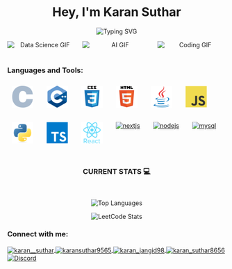 <h1 align="center"> Hey, I'm Karan Suthar</h1> 
<p align="center">
  <img src="https://readme-typing-svg.demolab.com?font=Fira+Code&weight=600&size=28&duration=4000&pause=1000&color=d1ff33&center=true&vCenter=true&width=435&lines=MAKING+DATA+WORK+SMARTER" alt="Typing SVG" />
</p> 

<div align="center">
  <div style="display: flex; justify-content: space-between; gap: 15px;">
    <img align="left" src="https://media2.giphy.com/media/v1.Y2lkPTc5MGI3NjExdzRmNmo5YWtzcDY2dmdqN3Ewa200Y2Y0ZTR5amI5MnRmbTRqNzcyZiZlcD12MV9naWZzX3NlYXJjaCZjdD1n/78XCFBGOlS6keY1Bil/giphy.webp" alt="Data Science GIF" width="220" />
    <img src="https://media0.giphy.com/media/5EOYACH9SWWA45b4Bp/giphy.webp?cid=ecf05e471k26lj45liuyoud7otvhga4zqgaa7wtlr1aj73zn&ep=v1_gifs_search&rid=giphy.webp&ct=g" alt="AI GIF" width="220" />
    <img align="right" src="https://user-images.githubusercontent.com/74038190/212284145-bf2c01a8-c448-4f1a-b911-996024c84606.gif" alt="Coding GIF" width="220" />
  </div>
</div>

<br clear="both">

<h3 align="left">Languages and Tools: </h3>

<div align="left" style="display: flex; flex-wrap: wrap; gap: 30px; padding: 10px;">
  <a href="https://www.cprogramming.com/" target="_blank">
    <img src="https://raw.githubusercontent.com/devicons/devicon/master/icons/c/c-original.svg" alt="c" width="50" height="50"/> 
  </a>
  <a href="https://www.w3schools.com/cpp/" target="_blank">
    <img src="https://raw.githubusercontent.com/devicons/devicon/master/icons/cplusplus/cplusplus-original.svg" alt="cplusplus" width="50" height="50"/> 
  </a>
  <a href="https://www.w3schools.com/css/" target="_blank">
    <img src="https://raw.githubusercontent.com/devicons/devicon/master/icons/css3/css3-original-wordmark.svg" alt="css3" width="50" height="50"/> 
  </a>
  <a href="https://www.w3.org/html/" target="_blank">
    <img src="https://raw.githubusercontent.com/devicons/devicon/master/icons/html5/html5-original-wordmark.svg" alt="html5" width="50" height="50"/> 
  </a>
  <a href="https://www.java.com" target="_blank">
    <img src="https://raw.githubusercontent.com/devicons/devicon/master/icons/java/java-original.svg" alt="java" width="50" height="50"/> 
  </a>
  <a href="https://developer.mozilla.org/en-US/docs/Web/JavaScript" target="_blank">
    <img src="https://raw.githubusercontent.com/devicons/devicon/master/icons/javascript/javascript-original.svg" alt="javascript" width="50" height="50"/> 
  </a>
  <a href="https://www.python.org" target="_blank">
    <img src="https://raw.githubusercontent.com/devicons/devicon/master/icons/python/python-original.svg" alt="python" width="50" height="50"/> 
  </a>
  <a href="https://www.typescriptlang.org/" target="_blank">
    <img src="https://raw.githubusercontent.com/devicons/devicon/master/icons/typescript/typescript-original.svg" alt="typescript" width="50" height="50"/> 
  </a>
  <a href="https://reactjs.org/" target="_blank">
    <img src="https://raw.githubusercontent.com/devicons/devicon/master/icons/react/react-original-wordmark.svg" alt="react" width="50" height="50"/> 
  </a>
  <a href="https://nextjs.org/" target="_blank">
    <img src="https://img.icons8.com/fluent-systems-filled/200/FFFFFF/nextjs.png" alt="nextjs" width="50" height="50"/>
  </a>
  <a href="https://nodejs.org" target="_blank">
    <img src="https://w7.pngwing.com/pngs/788/651/png-transparent-code-development-logo-nodejs-logos-icon-thumbnail.png" alt="nodejs" width="50" height="50"/>
  </a>
  <a href="https://www.mysql.com/" target="_blank">
    <img src="https://www.svgrepo.com/show/303251/mysql-logo.svg" alt="mysql" width="50" height="50"/> 
  </a>
</div>

<br/>
<h3 align="center"> CURRENT STATS 💻</h3>
<br>

<p align="center">
  <img width="350" src="https://github-readme-stats.vercel.app/api/top-langs/?username=KaranJangid8656&layout=compact&theme=react&hide_border=true" alt="Top Languages" />
</p>

<p align="center">
  <img src="https://leetcard.jacoblin.cool/Karan_Suthar8656?theme=dark&font=Baloo%202" alt="LeetCode Stats" />
</p>

<h3 align="left">Connect with me: </h3>
<p align="left">
  <a href="https://twitter.com/karan__suthar" target="blank">
    <img align="center" src="https://raw.githubusercontent.com/rahuldkjain/github-profile-readme-generator/master/src/images/icons/Social/twitter.svg" alt="karan__suthar" height="30" width="40" />
  </a>
  <a href="https://linkedin.com/in/karansuthar9565" target="blank">
    <img align="center" src="https://raw.githubusercontent.com/rahuldkjain/github-profile-readme-generator/master/src/images/icons/Social/linked-in-alt.svg" alt="karansuthar9565" height="30" width="40" />
  </a>
  <a href="https://instagram.com/karan_jangid98" target="blank">
    <img align="center" src="https://raw.githubusercontent.com/rahuldkjain/github-profile-readme-generator/master/src/images/icons/Social/instagram.svg" alt="karan_jangid98" height="30" width="40" />
  </a>
  <a href="https://www.leetcode.com/karan_suthar8656" target="blank">
    <img align="center" src="https://raw.githubusercontent.com/rahuldkjain/github-profile-readme-generator/master/src/images/icons/Social/leet-code.svg" alt="karan_suthar8656" height="30" width="40" />
  </a>
  <a href="https://discord.com/users/1304444059342995536" target="blank">
    <img align="center" src="https://www.svgrepo.com/show/353655/discord-icon.svg" alt="Discord" height="30" width="40" />
  </a>
</p>
